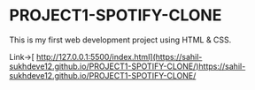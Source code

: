# PROJECT1-SPOTIFY-CLONE
This is my first web development project using HTML &amp; CSS.

Link->[ http://127.0.0.1:5500/index.html](https://sahil-sukhdeve12.github.io/PROJECT1-SPOTIFY-CLONE/)https://sahil-sukhdeve12.github.io/PROJECT1-SPOTIFY-CLONE/
